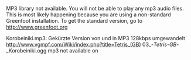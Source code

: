 MP3 library not available. You will not be able to play any mp3 audio files. This is most likely happening because you are using a non-standard Greenfoot installation. To get the standard version, go to http://www.greenfoot.org

Korobeiniki.mp3: Gekürzte Version von und in MP3 128kbps umgewandelt
http://www.vgmpf.com/Wiki/index.php?title=Tetris_(GB)
03_-_Tetris_-_GB_-_Korobeiniki.ogg
mp3 not available on 
